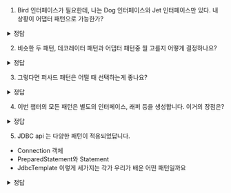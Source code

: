 1. Bird 인터페이스가 필요한데, 나는 Dog 인터페이스와 Jet 인터페이스만 있다. 내 상황이 어댑터 패턴으로 가능한가?
<details>
<summary> 정답 </summary>
  물론이다. BirdAdapter(Dog dog, Jet jet): Bird 를 통해 Bird 인터페이스가 필요한 메서드를 구현해주자.
  개도 새처럼 소리낼 수 있고 제트엔진은 새처럼 날 수 있다.
</details>

2. 비슷한 두 패턴, 데코레이터 패턴과 어댑터 패턴중 뭘 고를지 어떻게 결정하나요?
<details>
<summary> 정답 </summary>
   비즈니스의 문제 상황. 인터페이스를 변환해야 하는지, 아니면 객체의 행동을 확장해야 하는지에 따라 결정
</details>

3. 그렇다면 퍼사드 패턴은 어떨 때 선택하는게 좋나요?

<details>
<summary> 정답 </summary>
  복잡한 시스템을 추상화해서 단순하게 만들고 싶을 때
  클래스 끼리의 엔트리포인트 접근을 제한하고 싶을 때
</details>

4. 이번 챕터의 모든 패턴은 별도의 인터페이스, 래퍼 등을 생성합니다. 이거의 장점은?
<details>
<summary> 정답 </summary>
  원본 코드의 변경이 없고, 심지어 기존 인터페이스에도 접근하는게 문제가 없다.
</details>

5. JDBC api 는 다양한 패턴이 적용되었답니다.
- Connection 객체
- PreparedStatement와 Statement
- JdbcTemplate
이렇게 세가지는 각가 우리가 배운 어떤 패턴일까요
<details>
<summary> 정답 </summary>
  Connection 객체는 getConnection() 으로 인스턴스 생성하는 팩토리 패턴이다.
  Statement 를 감싸서 PreparedStatement 를 만든건 데코레이터 패턴
  JdbcTemplate 는 jdbc 다양한 기능 추상화해서 모아놓은 퍼사드 패턴이다.
</details>
